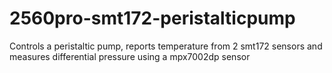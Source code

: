 # 2560pro-smt172-peristalticpump
Controls a peristaltic pump, reports temperature from 2 smt172 sensors and measures differential pressure using a mpx7002dp sensor
